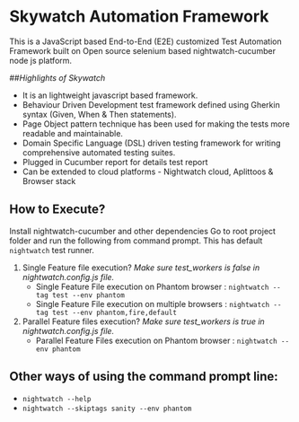 # Skywatch Automation Framework
  This is a JavaScript based End-to-End (E2E) customized Test Automation Framework built on Open source selenium based nightwatch-cucumber node js platform.

##*Highlights of Skywatch*
  * It is an  lightweight javascript based framework.
  * Behaviour Driven Development test framework defined using Gherkin syntax (Given, When & Then statements).
  * Page Object pattern technique has been used for making the tests more readable and maintainable.
  * Domain Specific Language (DSL) driven testing framework for writing comprehensive automated testing suites.
  * Plugged in Cucumber report for details test report
  * Can be extended to cloud platforms - Nightwatch cloud, Aplittoos & Browser stack



## How to Execute?
  Install nightwatch-cucumber and other dependencies
  Go to root project folder and run the following from command prompt. This has default `nightwatch` test runner.
  1. Single Feature file execution?
      *Make sure test_workers is false in nightwatch.config.js file.*
      * Single Feature File execution on Phantom browser    : `nightwatch --tag test --env phantom`
      * Single Feature File execution on multiple browsers  : `nightwatch --tag test --env phantom,fire,default`
  2. Parallel Feature files execution?
      *Make sure test_workers is true in nightwatch.config.js file.*
      * Parallel Feature Files execution on Phantom browser : `nightwatch --env phantom`

## Other ways of using the command prompt line:
  * `nightwatch --help`
  * `nightwatch --skiptags sanity --env phantom`
